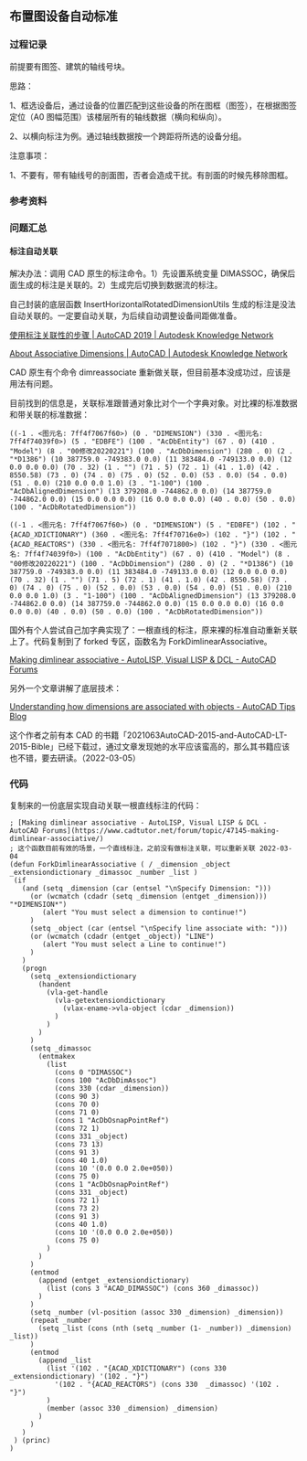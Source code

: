 ## 布置图设备自动标准

### 过程记录

前提要有图签、建筑的轴线号块。

思路：

1、框选设备后，通过设备的位置匹配到这些设备的所在图框（图签），在根据图签定位（A0 图幅范围）该楼层所有的轴线数据（横向和纵向）。

2、以横向标注为例。通过轴线数据按一个跨距将所选的设备分组。

注意事项：

1、不要有，带有轴线号的剖面图，否者会造成干扰。有剖面的时候先移除图框。

### 参考资料

### 问题汇总

#### 标注自动关联

解决办法：调用 CAD 原生的标注命令。1）先设置系统变量 DIMASSOC，确保后面生成的标注是关联的。2）生成完后切换到数据流的标注。

自己封装的底层函数 InsertHorizontalRotatedDimensionUtils 生成的标注是没法自动关联的。一定要自动关联，为后续自动调整设备间距做准备。

[使用标注关联性的步骤 | AutoCAD 2019 | Autodesk Knowledge Network](https://knowledge.autodesk.com/zh-hans/support/autocad/learn-explore/caas/CloudHelp/cloudhelp/2019/CHS/AutoCAD-Core/files/GUID-04334508-47C9-43E3-875C-DD5FEC9F9930-htm.html)

[About Associative Dimensions | AutoCAD | Autodesk Knowledge Network](https://knowledge.autodesk.com/support/autocad/getting-started/caas/CloudHelp/cloudhelp/2018/ENU/AutoCAD-Core/files/GUID-8B7E8C96-C30D-409E-881E-7942871E80DA-htm.html?_ga=2.117200645.2071188051.1646438710-1950140929.1634048896)

CAD 原生有个命令 dimreassociate 重新做关联，但目前基本没成功过，应该是用法有问题。

目前找到的信息是，关联标准跟普通对象比对个一个字典对象。对比裸的标准数据和带关联的标准数据：

 ```
 ((-1 . <图元名: 7ff4f7067f60>) (0 . "DIMENSION") (330 . <图元名: 7ff4f74039f0>) (5 . "EDBFE") (100 . "AcDbEntity") (67 . 0) (410 . "Model") (8 . "00修改20220221") (100 . "AcDbDimension") (280 . 0) (2 . "*D1386") (10 387759.0 -749383.0 0.0) (11 383484.0 -749133.0 0.0) (12 0.0 0.0 0.0) (70 . 32) (1 . "") (71 . 5) (72 . 1) (41 . 1.0) (42 . 8550.58) (73 . 0) (74 . 0) (75 . 0) (52 . 0.0) (53 . 0.0) (54 . 0.0) (51 . 0.0) (210 0.0 0.0 1.0) (3 . "1-100") (100 . "AcDbAlignedDimension") (13 379208.0 -744862.0 0.0) (14 387759.0 -744862.0 0.0) (15 0.0 0.0 0.0) (16 0.0 0.0 0.0) (40 . 0.0) (50 . 0.0) (100 . "AcDbRotatedDimension"))

((-1 . <图元名: 7ff4f7067f60>) (0 . "DIMENSION") (5 . "EDBFE") (102 . "{ACAD_XDICTIONARY") (360 . <图元名: 7ff4f70716e0>) (102 . "}") (102 . "{ACAD_REACTORS") (330 . <图元名: 7ff4f7071800>) (102 . "}") (330 . <图元名: 7ff4f74039f0>) (100 . "AcDbEntity") (67 . 0) (410 . "Model") (8 . "00修改20220221") (100 . "AcDbDimension") (280 . 0) (2 . "*D1386") (10 387759.0 -749383.0 0.0) (11 383484.0 -749133.0 0.0) (12 0.0 0.0 0.0) (70 . 32) (1 . "") (71 . 5) (72 . 1) (41 . 1.0) (42 . 8550.58) (73 . 0) (74 . 0) (75 . 0) (52 . 0.0) (53 . 0.0) (54 . 0.0) (51 . 0.0) (210 0.0 0.0 1.0) (3 . "1-100") (100 . "AcDbAlignedDimension") (13 379208.0 -744862.0 0.0) (14 387759.0 -744862.0 0.0) (15 0.0 0.0 0.0) (16 0.0 0.0 0.0) (40 . 0.0) (50 . 0.0) (100 . "AcDbRotatedDimension"))
 ```
 
国外有个人尝试自己加字典实现了：一根直线的标注，原来裸的标准自动重新关联上了。代码复制到了 forked 专区，函数名为 ForkDimlinearAssociative。

[Making dimlinear associative - AutoLISP, Visual LISP & DCL - AutoCAD Forums](https://www.cadtutor.net/forum/topic/47145-making-dimlinear-associative/)

另外一个文章讲解了底层技术：

[Understanding how dimensions are associated with objects - AutoCAD Tips Blog](https://allaboutcad.com/understanding-how-dimensions-are-associated-with-objects/)

这个作者之前有本 CAD 的书籍「2021063AutoCAD-2015-and-AutoCAD-LT-2015-Bible」已经下载过，通过文章发现她的水平应该蛮高的，那么其书籍应该也不错，要去研读。（2022-03-05）

### 代码

复制来的一份底层实现自动关联一根直线标注的代码：

```
; [Making dimlinear associative - AutoLISP, Visual LISP & DCL - AutoCAD Forums](https://www.cadtutor.net/forum/topic/47145-making-dimlinear-associative/)
; 这个函数目前有效的场景，一个直线标注，之前没有做标注关联，可以重新关联 2022-03-04
(defun ForkDimlinearAssociative ( / _dimension _object _extensiondictionary _dimassoc _number _list )
 (if
   (and (setq _dimension (car (entsel "\nSpecify Dimension: ")))
     (or (wcmatch (cdadr (setq _dimension (entget _dimension))) "*DIMENSION*")
        (alert "You must select a dimension to continue!")
     )
     (setq _object (car (entsel "\nSpecify line associate with: ")))
     (or (wcmatch (cdadr (entget _object)) "LINE")
        (alert "You must select a Line to continue!")
     )
   )
   (progn
     (setq _extensiondictionary 
       (handent 
         (vla-get-handle 
           (vla-getextensiondictionary 
             (vlax-ename->vla-object (cdar _dimension))
           )
         )
       )
     )
     (setq _dimassoc
       (entmakex
         (list
           (cons 0 "DIMASSOC")
           (cons 100 "AcDbDimAssoc")
           (cons 330 (cdar _dimension))
           (cons 90 3)
           (cons 70 0)
           (cons 71 0)
           (cons 1 "AcDbOsnapPointRef")
           (cons 72 1)
           (cons 331 _object)
           (cons 73 13)
           (cons 91 3)
           (cons 40 1.0)
           (cons 10 '(0.0 0.0 2.0e+050))
           (cons 75 0)
           (cons 1 "AcDbOsnapPointRef")
           (cons 331 _object)
           (cons 72 1)
           (cons 73 2)
           (cons 91 3)
           (cons 40 1.0)
           (cons 10 '(0.0 0.0 2.0e+050))
           (cons 75 0)
         )
       )
     )
     (entmod 
       (append (entget _extensiondictionary)
         (list (cons 3 "ACAD_DIMASSOC") (cons 360 _dimassoc))
       )
     )
     (setq _number (vl-position (assoc 330 _dimension) _dimension))
     (repeat _number
       (setq _list (cons (nth (setq _number (1- _number)) _dimension) _list))
     )
     (entmod
       (append _list
         (list '(102 . "{ACAD_XDICTIONARY") (cons 330 _extensiondictionary) '(102 . "}") 
           '(102 . "{ACAD_REACTORS") (cons 330  _dimassoc) '(102 . "}")
         )
         (member (assoc 330 _dimension) _dimension)
       )
     )
   )
 ) (princ)
)
```

